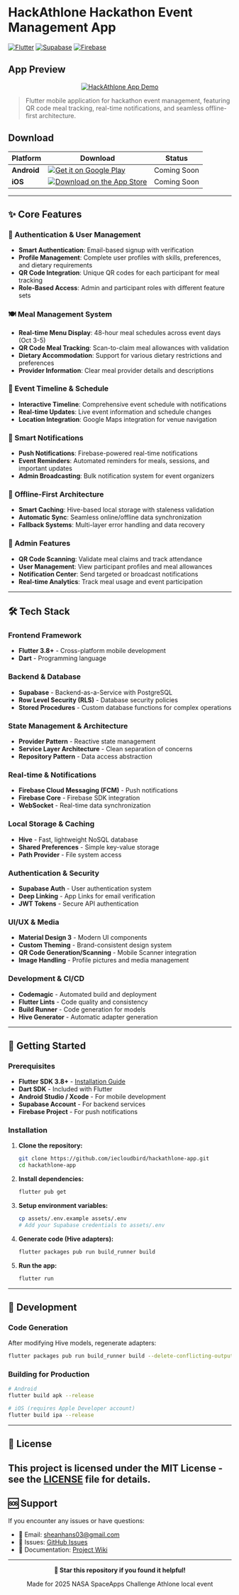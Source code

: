 # HackAthlone Hackathon Event Management App

<div align="left">

[![Flutter](https://img.shields.io/badge/Flutter-3.8+-02569B?style=for-the-badge&logo=flutter&logoColor=white)](https://flutter.dev/)
[![Supabase](https://img.shields.io/badge/Supabase-3ECF8E?style=for-the-badge&logo=supabase&logoColor=white)](https://supabase.com/)
[![Firebase](https://img.shields.io/badge/Firebase-FFCA28?style=for-the-badge&logo=firebase&logoColor=black)](https://firebase.google.com/)

</div>

<!-- TODO: Add app demo video/gif here -->

## App Preview

<div align="center">

[![HackAthlone App Demo](https://res.cloudinary.com/dcpkkvqs6/image/upload/v1758804209/appUI.png)](https://res.cloudinary.com/dcpkkvqs6/video/upload/v1758803698/feature_stacked_pphoyr.mp4)

</div>

> Flutter mobile application for hackathon event management, featuring QR code meal tracking, real-time notifications, and seamless offline-first architecture.

## Download

<div align="center">

| Platform    | Download                                                                                                                                                             | Status      |
| ----------- | -------------------------------------------------------------------------------------------------------------------------------------------------------------------- | ----------- |
| **Android** | [![Get it on Google Play](https://img.shields.io/badge/Google_Play-414141?style=for-the-badge&logo=google-play&logoColor=white)](https://play.google.com/store/apps) | Coming Soon |
| **iOS**     | [![Download on the App Store](https://img.shields.io/badge/App_Store-0D96F6?style=for-the-badge&logo=app-store&logoColor=white)](https://apps.apple.com/)            | Coming Soon |

</div>

---

## ✨ Core Features

### 🔐 Authentication & User Management

- **Smart Authentication**: Email-based signup with verification
- **Profile Management**: Complete user profiles with skills, preferences, and dietary requirements
- **QR Code Integration**: Unique QR codes for each participant for meal tracking
- **Role-Based Access**: Admin and participant roles with different feature sets

### 🍽️ Meal Management System

- **Real-time Menu Display**: 48-hour meal schedules across event days (Oct 3-5)
- **QR Code Meal Tracking**: Scan-to-claim meal allowances with validation
- **Dietary Accommodation**: Support for various dietary restrictions and preferences
- **Provider Information**: Clear meal provider details and descriptions

### 📅 Event Timeline & Schedule

- **Interactive Timeline**: Comprehensive event schedule with notifications
- **Real-time Updates**: Live event information and schedule changes
- **Location Integration**: Google Maps integration for venue navigation

### 🔔 Smart Notifications

- **Push Notifications**: Firebase-powered real-time notifications
- **Event Reminders**: Automated reminders for meals, sessions, and important updates
- **Admin Broadcasting**: Bulk notification system for event organizers

### 💾 Offline-First Architecture

- **Smart Caching**: Hive-based local storage with staleness validation
- **Automatic Sync**: Seamless online/offline data synchronization
- **Fallback Systems**: Multi-layer error handling and data recovery

### 👥 Admin Features

- **QR Code Scanning**: Validate meal claims and track attendance
- **User Management**: View participant profiles and meal allowances
- **Notification Center**: Send targeted or broadcast notifications
- **Real-time Analytics**: Track meal usage and event participation

---

## 🛠️ Tech Stack

### **Frontend Framework**

- **Flutter 3.8+** - Cross-platform mobile development
- **Dart** - Programming language

### **Backend & Database**

- **Supabase** - Backend-as-a-Service with PostgreSQL
- **Row Level Security (RLS)** - Database security policies
- **Stored Procedures** - Custom database functions for complex operations

### **State Management & Architecture**

- **Provider Pattern** - Reactive state management
- **Service Layer Architecture** - Clean separation of concerns
- **Repository Pattern** - Data access abstraction

### **Real-time & Notifications**

- **Firebase Cloud Messaging (FCM)** - Push notifications
- **Firebase Core** - Firebase SDK integration
- **WebSocket** - Real-time data synchronization

### **Local Storage & Caching**

- **Hive** - Fast, lightweight NoSQL database
- **Shared Preferences** - Simple key-value storage
- **Path Provider** - File system access

### **Authentication & Security**

- **Supabase Auth** - User authentication system
- **Deep Linking** - App Links for email verification
- **JWT Tokens** - Secure API authentication

### **UI/UX & Media**

- **Material Design 3** - Modern UI components
- **Custom Theming** - Brand-consistent design system
- **QR Code Generation/Scanning** - Mobile Scanner integration
- **Image Handling** - Profile pictures and media management

### **Development & CI/CD**

- **Codemagic** - Automated build and deployment
- **Flutter Lints** - Code quality and consistency
- **Build Runner** - Code generation for models
- **Hive Generator** - Automatic adapter generation

---

## 🚀 Getting Started

### Prerequisites

- **Flutter SDK 3.8+** - [Installation Guide](https://docs.flutter.dev/get-started/install)
- **Dart SDK** - Included with Flutter
- **Android Studio / Xcode** - For mobile development
- **Supabase Account** - For backend services
- **Firebase Project** - For push notifications

### Installation

1. **Clone the repository:**

   ```bash
   git clone https://github.com/iecloudbird/hackathlone-app.git
   cd hackathlone-app
   ```

2. **Install dependencies:**

   ```bash
   flutter pub get
   ```

3. **Setup environment variables:**

   ```bash
   cp assets/.env.example assets/.env
   # Add your Supabase credentials to assets/.env
   ```

4. **Generate code (Hive adapters):**

   ```bash
   flutter packages pub run build_runner build
   ```

5. **Run the app:**
   ```bash
   flutter run
   ```

---

## 🔧 Development

### **Code Generation**

After modifying Hive models, regenerate adapters:

```bash
flutter packages pub run build_runner build --delete-conflicting-outputs
```

### **Building for Production**

```bash
# Android
flutter build apk --release

# iOS (requires Apple Developer account)
flutter build ipa --release
```

---

## 📄 License

## This project is licensed under the MIT License - see the [LICENSE](LICENSE) file for details.

## 🆘 Support

If you encounter any issues or have questions:

- 📧 Email: sheanhans03@gmail.com
- 🐛 Issues: [GitHub Issues](https://github.com/iecloudbird/hackathlone-app/issues)
- 📖 Documentation: [Project Wiki](https://github.com/iecloudbird/hackathlone-app/wiki)

---

<div align="center">

**🌟 Star this repository if you found it helpful!**

Made for 2025 NASA SpaceApps Challenge Athlone local event

</div>
